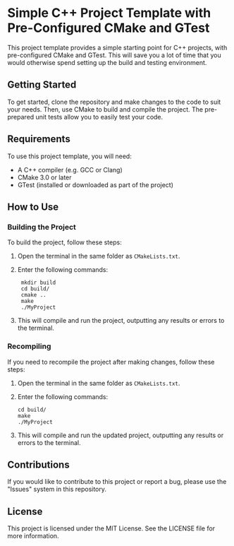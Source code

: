 
# Simple C++ Project Template with Pre-Configured CMake and GTest

This project template provides a simple starting point for C++ projects, with pre-configured CMake and GTest. This will save you a lot of time that you would otherwise spend setting up the build and testing environment.

## Getting Started

To get started, clone the repository and make changes to the code to suit your needs. Then, use CMake to build and compile the project. The pre-prepared unit tests allow you to easily test your code.

## Requirements

To use this project template, you will need:

- A C++ compiler (e.g. GCC or Clang)
- CMake 3.0 or later
- GTest (installed or downloaded as part of the project)

## How to Use
### Building the Project
To build the project, follow these steps:

1. Open the terminal in the same folder as `CMakeLists.txt`.
2. Enter the following commands:

		mkdir build
		cd build/
		cmake ..
		make
		./MyProject
	
4. This will compile and run the project, outputting any results or errors to the terminal.

### Recompiling
If you need to recompile the project after making changes, follow these steps:

1. Open the terminal in the same folder as `CMakeLists.txt`.
2.  Enter the following commands:

		cd build/
		make
		./MyProject
4. This will compile and run the updated project, outputting any results or errors to the terminal.

## Contributions

If you would like to contribute to this project or report a bug, please use the "Issues" system in this repository.

## License

This project is licensed under the MIT License. See the LICENSE file for more information.

